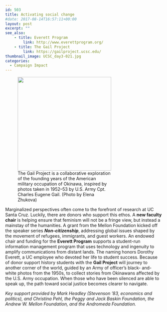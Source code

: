 ```yaml
---
id: 503
title: Activating social change
#date: 2017-08-14T16:57:11+00:00
layout: post
excerpt: ""
see_also:
	- title: Everett Program
		link: http://www.everettprogram.org/
	- title: The Gail Project
		link: https://gailproject.ucsc.edu/
thumbnail_image: UCSC_day3-021.jpg
categories:
  - Campaign Impact
---
```

<figure id="attachment_547" style="width: 300px" class="wp-caption alignright"><img class="wp-image-547 size-medium" src="http://live-ucsc-giving.pantheonsite.io/wp-content/uploads/2017/08/UCSC_day3-021-300x300.jpg" alt="" width="300" height="300" srcset="https://ucsc-giving.lndo.site/wp-content/uploads/2017/08/UCSC_day3-021-300x300.jpg 300w, https://ucsc-giving.lndo.site/wp-content/uploads/2017/08/UCSC_day3-021-768x768.jpg 768w, https://ucsc-giving.lndo.site/wp-content/uploads/2017/08/UCSC_day3-021-1024x1024.jpg 1024w, https://ucsc-giving.lndo.site/wp-content/uploads/2017/08/UCSC_day3-021-150x150.jpg 150w" sizes="(max-width: 300px) 100vw, 300px" /><figcaption class="wp-caption-text">The Gail Project is a collaborative exploration of the founding years of the American military occupation of Okinawa, inspired by photos taken in 1952–53 by U.S. Army Cpt. Charles Eugene Gail. (Photo by Elena Zhukova)</figcaption></figure> 

Marginalized perspectives often come to the forefront of research at UC Santa Cruz. Luckily, there are donors who support this ethos. A **new faculty chair** is helping ensure that feminism will not be a fringe view, but instead a mainstay of the humanities. A grant from the Mellon Foundation kicked off the speaker series **_Non-citizenship_**, addressing global issues shaped by the movement of refugees, immigrants, and guest workers. An endowed chair and funding for the **Everett Program** supports a student-run information management program that uses technology and ingenuity to amplify communications from distant lands. The naming honors Dorothy Everett, a UC employee who devoted her life to student success. Because of donor support history students with the **Gail Project** will journey to another corner of the world, guided by an Army of officer’s black- and-white photos from the 1950s, to collect stories from Okinawans affected by the U.S. Army occupation. When those who have been silenced are able to speak up, the path toward social justice becomes clearer to navigate.

_Key support provided by Mark Headley (Stevenson &#8217;83, economics and politics), and Christina Pehl, the Peggy and Jack Baskin Foundation, the Andrew W. Mellon Foundation, and the Andromeda Foundation._
